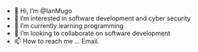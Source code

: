 - 👋 Hi, I’m @IanMugo
- 👀 I’m interested in software development and cyber security
- 🌱 I’m currently learning programming
- 💞️ I’m looking to collaborate on software development
- 📫 How to reach me ... Email.

<!---
IanMugo/IanMugo is a ✨ special ✨ repository because its `README.md` (this file) appears on your GitHub profile.
You can click the Preview link to take a look at your changes.
--->

